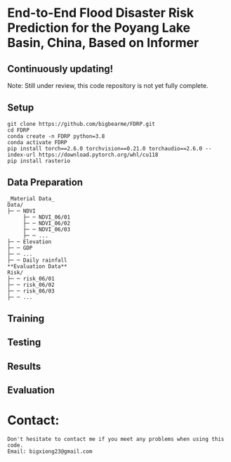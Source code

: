 # End-to-End Flood Disaster Risk Prediction for the Poyang Lake Basin, China, Based on Informer
## Continuously updating!
Note: Still under review, this code repository is not yet fully complete.
## Setup
```
git clone https://github.com/bigbearme/FDRP.git
cd FDRP
conda create -n FDRP python=3.8
conda activate FDRP
pip install torch==2.6.0 torchvision==0.21.0 torchaudio==2.6.0 --index-url https://download.pytorch.org/whl/cu118
pip install rasterio
```
## Data Preparation
```
_Material Data_
Data/
├─ ─ NDVI
     ├─ ─ NDVI_06/01
     ├─ ─ NDVI_06/02
     ├─ ─ NDVI_06/03
     ├─ ─ ...
├─ ─ Elevation
├─ ─ GDP
├─ ─ ...
├─ ─ Daily rainfall
**Evaluation Data**
Risk/
├─ ─ risk_06/01
├─ ─ risk_06/02
├─ ─ risk_06/03
├─ ─ ...
```
## Training
## Testing
## Results
## Evaluation
# Contact:
```
Don't hesitate to contact me if you meet any problems when using this code.
Email: bigxiong23@gmail.com
```
